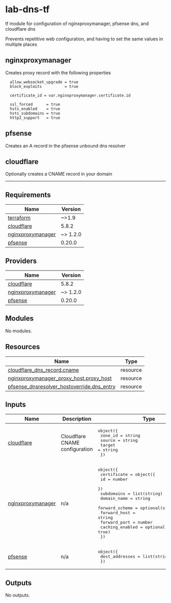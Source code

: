 # lab-dns-tf

tf module for configuration of nginxproxymanager, pfsense dns, and cloudflare dns

Prevents repetitive web configuration, and having to set the same values in multiple places

## nginxproxymanager

Creates proxy record with the following properties

```hcl
  allow_websocket_upgrade = true
  block_exploits          = true

  certificate_id = var.nginxproxymanager.certificate.id

  ssl_forced      = true
  hsts_enabled    = true
  hsts_subdomains = true
  http2_support   = true
```

## pfsense

Creates an A record in the pfsense unbound dns resolver

## cloudflare

Optionally creates a CNAME record in your domain

---

<!-- BEGIN_TF_DOCS -->
## Requirements

| Name | Version |
|------|---------|
| <a name="requirement_terraform"></a> [terraform](#requirement\_terraform) | ~>1.9 |
| <a name="requirement_cloudflare"></a> [cloudflare](#requirement\_cloudflare) | 5.8.2 |
| <a name="requirement_nginxproxymanager"></a> [nginxproxymanager](#requirement\_nginxproxymanager) | ~> 1.2.0 |
| <a name="requirement_pfsense"></a> [pfsense](#requirement\_pfsense) | 0.20.0 |

## Providers

| Name | Version |
|------|---------|
| <a name="provider_cloudflare"></a> [cloudflare](#provider\_cloudflare) | 5.8.2 |
| <a name="provider_nginxproxymanager"></a> [nginxproxymanager](#provider\_nginxproxymanager) | ~> 1.2.0 |
| <a name="provider_pfsense"></a> [pfsense](#provider\_pfsense) | 0.20.0 |

## Modules

No modules.

## Resources

| Name | Type |
|------|------|
| [cloudflare_dns_record.cname](https://registry.terraform.io/providers/cloudflare/cloudflare/5.8.2/docs/resources/dns_record) | resource |
| [nginxproxymanager_proxy_host.proxy_host](https://registry.terraform.io/providers/Sander0542/nginxproxymanager/latest/docs/resources/proxy_host) | resource |
| [pfsense_dnsresolver_hostoverride.dns_entry](https://registry.terraform.io/providers/marshallford/pfsense/0.20.0/docs/resources/dnsresolver_hostoverride) | resource |

## Inputs

| Name | Description | Type | Default | Required |
|------|-------------|------|---------|:--------:|
| <a name="input_cloudflare"></a> [cloudflare](#input\_cloudflare) | Cloudflare CNAME configuration | <pre>object({<br/>    zone_id = string<br/>    source  = string<br/>    target  = string<br/>  })</pre> | <pre>{<br/>  "source": "",<br/>  "target": "",<br/>  "zone_id": ""<br/>}</pre> | no |
| <a name="input_nginxproxymanager"></a> [nginxproxymanager](#input\_nginxproxymanager) | n/a | <pre>object({<br/>    certificate = object({<br/>      id = number<br/>    })<br/>    subdomains      = list(string)<br/>    domain_name     = string<br/>    forward_scheme  = optional(string, "http")<br/>    forward_host    = string<br/>    forward_port    = number<br/>    caching_enabled = optional(bool, true)<br/>  })</pre> | n/a | yes |
| <a name="input_pfsense"></a> [pfsense](#input\_pfsense) | n/a | <pre>object({<br/>    dest_addresses = list(string)<br/>  })</pre> | n/a | yes |

## Outputs

No outputs.
<!-- END_TF_DOCS -->
